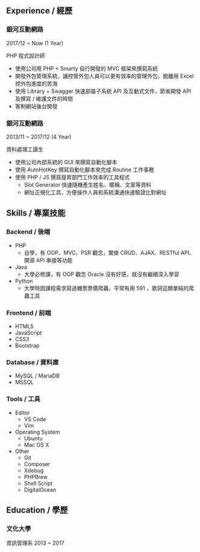 ## <i class="fas fa-users"></i> Experience / 經歷

### 銀河互動網路

2017/12 ~ Now (1 Year)

PHP 程式設計師

* 使用公司用 PHP + Smarty 自行開發的 MVC 框架來撰寫系統
* 開發外包管理系統，讓控管外包人員可以更有效率的管理外包，脫離用 Excel 控外包進度的苦海
* 使用 Library + Swagger 快速部屬子系統 API 及互動式文件，節省開發 API 及撰寫 / 維護文件的時間
* 客制網站後台開發

### 銀河互動網路

2013/11 ~ 2017/12 (4 Year)

資料處理工讀生

* 使用公司內部系統的 GUI 來撰寫自動化腳本
* 使用 AutoHotKey 撰寫自動化腳本來完成 Routine 工作事務
* 使用 PHP / JS 撰寫提昇部門工作效率的工具程式
    * Slot Generator 快速隨機產生姓名、暱稱、文案等資料
    * 網址正規化工具，方便操作人員和系統溝通快速驗證比對網址

## <i class="fas fa-code"></i> Skills / 專業技能

### Backend / 後端

* PHP
    * 自學，有 OOP、MVC、PSR 觀念，實做 CRUD、AJAX、RESTful API、開源 API 串接等功能
* Java
    * 大學必修課，有 OOP 觀念 Oracle 沒有好感，就沒有繼續深入學習
* Python
    * 大學時因課程需求寫過機票票價爬蟲，平常有用 591 ，歌詞這類單純的爬蟲工具

### Frontend / 前端

* HTML5
* JavaScript
* CSS3
* Bootstrap

### Database / 資料庫

* MySQL / MariaDB
* MSSQL

### Tools / 工具

* Editor
    * VS Code
    * Vim
* Operating System
    * Ubuntu
    * Mac OS X
* Other
    * Git
    * Composer
    * Xdebug
    * PHPBrew
    * Shell Script
    * DigitalOcean

## <i class="fas fa-graduation-cap"></i> Education / 學歷

### 文化大學

資訊管理系  2013 ~ 2017
